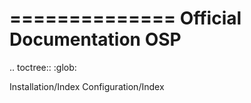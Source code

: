 ==============
Official Documentation OSP
==============

.. toctree::
   :glob:

   Installation/Index
   Configuration/Index
